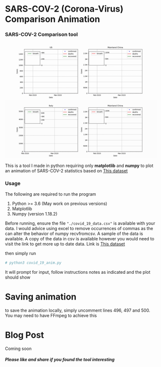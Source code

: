 
# SARS-COV-2 (Corona-Virus) Comparison Animation
### SARS-COV-2 Comparison tool

![plotex](./index.gif)
![plotex2](./index-2.gif)

This is a tool I made in python requiring only **matplotlib** and **numpy** to plot an animation of SARS-COV-2 statistics based on
[This dataset](https://www.kaggle.com/sudalairajkumar/novel-corona-virus-2019-dataset/data#covid_19_data.csv)

### Usage
The following are required to run the program
1. Python >= 3.6 (May work on previous versions)
2. Matplotlib
3. Numpy (version 1.18.2)

Before running, ensure the file `"./covid_19_data.csv"` is available with your data. I would advice using excel to 
remove occurrences of commas as the can alter the behavior of numpy recvfromcsv. A sample of the data is available. A copy of the
data in csv is available however you would need to visit the link to get more up to date data.
Link is [This dataset](https://www.kaggle.com/sudalairajkumar/novel-corona-virus-2019-dataset/data#covid_19_data.csv)

then simply run

```bash
# python3 covid_19_anim.py
```
It will prompt for input, follow instructions notes as indicated and the plot should show

# Saving animation

to save the animation locally, simply uncomment lines 496, 497 and 500. You may need to have FFmpeg to achieve this

# Blog Post
Coming soon

##### Please like and share if you found the tool interesting
